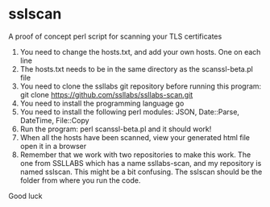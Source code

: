 # sslscan
A proof of concept perl script for scanning your TLS certificates

1. You need to change the hosts.txt, and add your own hosts. One on
each line
2. The hosts.txt needs to be in the same directory as the
scanssl-beta.pl file
3. You need to clone the ssllabs git repository before running this
program: git clone https://github.com/ssllabs/ssllabs-scan.git
4. You need to install the programming language go
5. You need to install the following perl modules: JSON, Date::Parse,
DateTime, File::Copy
6. Run the program: perl scanssl-beta.pl and it should work!
7. When all the hosts have been scanned, view your generated html file
open it in a browser
8. Remember that we work with two repositories to make this work. The
one from SSLLABS which has a name ssllabs-scan, and my repository is
named sslscan. This might be a bit confusing. The sslscan should be
the folder from where you run the code.

Good luck

